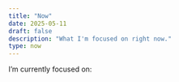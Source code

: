 ```yaml
---
title: "Now"
date: 2025-05-11
draft: false
description: "What I'm focused on right now."
type: now
---
```


I’m currently focused on:

